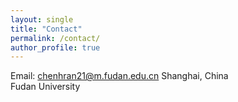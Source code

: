```yaml
---
layout: single
title: "Contact"
permalink: /contact/
author_profile: true
---
```


Email: [chenhran21@m.fudan.edu.cn](chenhran21@m.fudan.edu.cn)
Shanghai, China  
Fudan University
